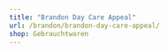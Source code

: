 ```yaml
---
title: "Brandon Day Care Appeal"
url: /brandon/brandon-day-care-appeal/
shop: Gebrauchtwaren
---
```

